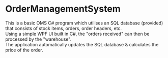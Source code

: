 # OrderManagementSystem
This is a basic OMS C# program which utilises an SQL database (provided) that consists of stock items, orders, order headers, etc. 
<br>Using a simple WPF UI built in C#, the "orders received" can then be processed by the "warehouse".
<br>The application automatically updates the SQL database & calculates the price of the order.
